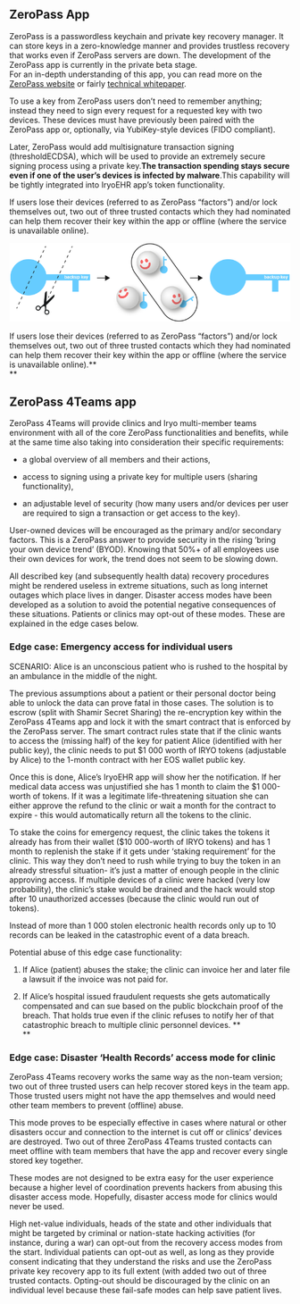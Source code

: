 ## **ZeroPass App**

ZeroPass is a passwordless keychain and private key recovery manager. It can store keys in a zero-knowledge manner and provides trustless recovery that works even if ZeroPass servers are down. The development of the ZeroPass app is currently in the private beta stage.  
For an in-depth understanding of this app, you can read more on the [ZeroPass website](https://www.zeropass.io/) or fairly [technical whitepaper](https://www.gitbook.com/book/zeropass/whitepaper/details).

To use a key from ZeroPass users don’t need to remember anything; instead they need to sign every request for a requested key with two devices. These devices must have previously been paired with the ZeroPass app or, optionally, via YubiKey-style devices \(FIDO compliant\).

Later, ZeroPass would add multisignature transaction signing \(thresholdECDSA\), which will be used to provide an extremely secure signing process using a private key.**The transaction spending stays secure even if one of the user’s devices is infected by malware**.This capability will be tightly integrated into IryoEHR app’s token functionality.

If users lose their devices \(referred to as ZeroPass “factors”\) and/or lock themselves out, two out of three trusted contacts which they had nominated can help them recover their key within the app or offline \(where the service is unavailable online\).

![](assets/7.png)

If users lose their devices \(referred to as ZeroPass “factors”\) and/or lock themselves out, two out of three trusted contacts which they had nominated can help them recover their key within the app or offline \(where the service is unavailable online\).**         
**

## **ZeroPass 4Teams app**

ZeroPass 4Teams will provide clinics and Iryo multi-member teams environment with all of the core ZeroPass functionalities and benefits, while at the same time also taking into consideration their specific requirements:

* a global overview of all members and their actions,

* access to signing using a private key for multiple users \(sharing functionality\),

* an adjustable level of security \(how many users and/or devices per user are required to sign a transaction or get access to the key\).

User-owned devices will be encouraged as the primary and/or secondary factors. This is a ZeroPass answer to provide security in the rising ‘bring your own device trend’ \(BYOD\). Knowing that 50%+ of all employees use their own devices for work, the trend does not seem to be slowing down.

All described key \(and subsequently health data\) recovery procedures might be rendered useless in extreme situations, such as long internet outages which place lives in danger. Disaster access modes have been developed as a solution to avoid the potential negative consequences of these situations. Patients or clinics may opt-out of these modes. These are explained in the edge cases below.

### **Edge case: Emergency access for individual users**

SCENARIO: Alice is an unconscious patient who is rushed to the hospital by an ambulance in the middle of the night.

The previous assumptions about a patient or their personal doctor being able to unlock the data can prove fatal in those cases. The solution is to escrow \(split with Shamir Secret Sharing\) the re-encryption key within the ZeroPass 4Teams app and lock it with the smart contract that is enforced by the ZeroPass server. The smart contract rules state that if the clinic wants to access the \(missing half\) of the key for patient Alice \(identified with her public key\), the clinic needs to put $1 000 worth of IRYO tokens \(adjustable by Alice\) to the 1-month contract with her EOS wallet public key.

Once this is done, Alice’s IryoEHR app will show her the notification. If her medical data access was unjustified she has 1 month to claim the $1 000-worth of tokens. If it was a legitimate life-threatening situation she can either approve the refund to the clinic or wait a month for the contract to expire - this would automatically return all the tokens to the clinic.

To stake the coins for emergency request, the clinic takes the tokens it already has from their wallet \($10 000-worth of IRYO tokens\) and has 1 month to replenish the stake if it gets under ‘staking requirement’ for the clinic. This way they don’t need to rush while trying to buy the token in an already stressful situation- it’s just a matter of enough people in the clinic approving access. If multiple devices of a clinic were hacked \(very low probability\), the clinic’s stake would be drained and the hack would stop after 10 unauthorized accesses \(because the clinic would run out of tokens\).

Instead of more than 1 000 stolen electronic health records only up to 10 records can be leaked in the catastrophic event of a data breach.

Potential abuse of this edge case functionality:

1. If Alice \(patient\) abuses the stake; the clinic can invoice her and later file a lawsuit if the invoice was not paid for.

2. If Alice’s hospital issued fraudulent requests she gets automatically compensated and can sue based on the public blockchain proof of the breach. That holds true even if the clinic refuses to notify her of that catastrophic breach to multiple clinic personnel devices.  **          
   **

### **Edge case: Disaster ‘Health Records’ access mode for clinic**

ZeroPass 4Teams recovery works the same way as the non-team version; two out of three trusted users can help recover stored keys in the team app. Those trusted users might not have the app themselves and would need other team members to prevent \(offline\) abuse.

This mode proves to be especially effective in cases where natural or other disasters occur and connection to the internet is cut off or clinics’ devices are destroyed. Two out of three ZeroPass 4Teams trusted contacts can meet offline with team members that have the app and recover every single stored key together.

These modes are not designed to be extra easy for the user experience because a higher level of coordination prevents hackers from abusing this disaster access mode. Hopefully, disaster access mode for clinics would never be used.

High net-value individuals, heads of the state and other individuals that might be targeted by criminal or nation-state hacking activities \(for instance, during a war\) can opt-out from the recovery access modes from the start. Individual patients can opt-out as well, as long as they provide consent indicating that they understand the risks and use the ZeroPass private key recovery app to its full extent \(with added two out of three trusted contacts. Opting-out should be discouraged by the clinic on an individual level because these fail-safe modes can help save patient lives.

